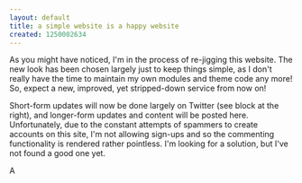```yaml
---
layout: default
title: a simple website is a happy website
created: 1250002634
---
```

As you might have noticed, I'm in the process of re-jigging this website.  The new look has been chosen largely just to keep things simple, as I don't really have the time to maintain my own modules and theme code any more! So, expect a new, improved, yet stripped-down service from now on!
<!--break-->
Short-form updates will now be done largely on Twitter (see block at the right), and longer-form updates and content will be posted here. Unfortunately, due to the constant attempts of spammers to create accounts on this site, I'm not allowing sign-ups and so the commenting functionality is rendered rather pointless. I'm looking for a solution, but I've not found a good one yet.

A
